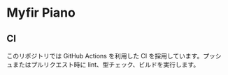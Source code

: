 # Myfir Piano

## CI
このリポジトリでは GitHub Actions を利用した CI を採用しています。プッシュまたはプルリクエスト時に lint、型チェック、ビルドを実行します。
